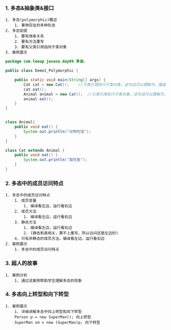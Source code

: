 ### 1. 多态&抽象类&接口
    1. 多态(polymorphic)概述
        1. 事物存在的多种形态
    2. 多态前提
        1. 要有继承关系
        2. 要有方法重写
        3. 要有父类引用指向子类对象
    3. 案例展示
```java
package com.leeup.javase.day09.多态;

public class Demo1_Polymorphic {

	public static void main(String[] args) {
		Cat cat = new Cat();	//子类引用执行子类对象，这句话可以理解为，猫是一只猫
		cat.eat();
		Animal animal = new Cat();	//父类引用执行子类对象，这句话可以理解为，猫是一只动物
		animal.eat();
	}
}


class Animal{
	public void eat() {
		System.out.println("动物吃饭");
	}
}

class Cat extends Animal {
	public void eat() {
		System.out.println("猫吃鱼");
	}	
}
```

### 2. 多态中的成员访问特点
    1. 多态中的成员访问特点
        1. 成员变量
            1. 编译看左边，运行看右边
        2. 成员方法
            1. 编译看左边，运行看右边
        3. 静态方法
            1. 编译看左边，运行看右边
            2. (静态和类相关，算不上重写，所以访问还是左边的)
        4. 只有非静态的成员方法，编译看左边，运行看右边
    2. 案例展示
        1. 多态中的成员访问特点

### 3. 超人的故事
    1. 案例分析
        1. 通过该案例帮助学生理解多态的现象

### 4. 多态向上转型和向下转型
    1. 案例展示
        1. 详细讲解多态中向上转型和向下转型
        Person p = new SuperMan(); 向上转型
        SuperMan sm = new (SuperMan)p; 向下转型